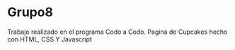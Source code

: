 # Grupo8
Trabajo realizado en el programa Codo a Codo. Pagina de Cupcakes hecho con HTML, CSS Y Javascript
